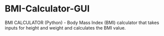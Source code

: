 # BMI-Calculator-GUI
BMI CALCULATOR (Python) - Body Mass Index (BMI) calculator that takes inputs for height and weight and calculates the BMI value. 
